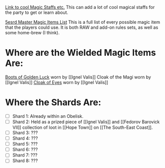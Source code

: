 [Link to cool Magic Staffs etc.](https://www.5esrd.com/gamemastering/magic-items/rods-staves-wands/) This can add a lot of cool magical staffs for the party to get or learn about. 

[5esrd Master Magic Items List](https://www.5esrd.com/database/magicitem/) This is a full list of every possible magic item that the players could use. It is both RAW and add-on rules sets, as well as some home-brew (I think).

# Where are the Wielded Magic Items Are:
[Boots of Golden Luck](https://www.5esrd.com/database/magicitem/boots-of-golden-luck/) worn by [[Ignel Valis]]
Cloak of the Magi worn by [[Ignel Valis]]
[Cloak of Eyes](https://www.5esrd.com/database/magicitem/cloak-of-eyes/) worn by [[Ignel Valis]]

# Where the Shards Are:
- [ ] Shard 1: Already within an Obelisk.
- [ ] Shard 2: Held as a prized piece of [[Ignel Valis]] and [[Fedorov Barovick VII]] collection of loot in [[Hope Town]] on [[The South-East Coast]].
- [ ] Shard 3: ???
- [ ] Shard 4: ???
- [ ] Shard 5: ???
- [ ] Shard 6: ???
- [ ] Shard 7: ???
- [ ] Shard 8: ???